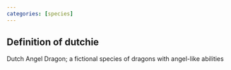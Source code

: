 ```yaml
---
categories: [species]
---
```

## Definition of dutchie

Dutch Angel Dragon; a fictional species of dragons with angel-like abilities
